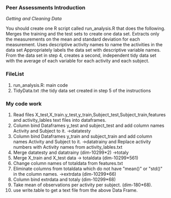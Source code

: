 ### Peer Assessments Introduction
*Getting and Cleaning Data*

You should create one R script called run_analysis.R that does the following. 
Merges the training and the test sets to create one data set.
Extracts only the measurements on the mean and standard deviation for each measurement. 
Uses descriptive activity names to name the activities in the data set
Appropriately labels the data set with descriptive variable names. 
From the data set in step 4, creates a second, independent tidy data set with the average of each variable for each activity and each subject.

### FileList
1. run_analysis.R: main code
2. TidyData.txt :the tidy data set created in step 5 of the instructions

### My code work
1. Read files X_test,X_train.y_test,y_train,Subject_test,Subject_train,features and activity_lables text files into dataframes.
2. Column bind Dataframes y_test and subject_test and add column names Activity and Subject to it. ->datatesty
3. Column bind Dataframes y_train and subject_train and add column names Activity and Subject to it. ->datatrainy
and Replace activity numbers with Activity names from activity_lables.txt
4. Merge datatesty and datatrainy (dim-10299*2) ->totaly
5. Merge X_train and X_test data -> totaldata (dim-10299*561)
6. Change column names of totaldata from features.txt
7. Eliminate columns from totaldata which do not have "mean()" or "std()" in the column names. ->extrdata (dim-10299*66)
8. Column bind extrdata and totaly (dim-10299*68)
9. Take mean of observations per activity per subject. (dim-180*68). 
10. use write.table to get a text file from the above Data Frame.

